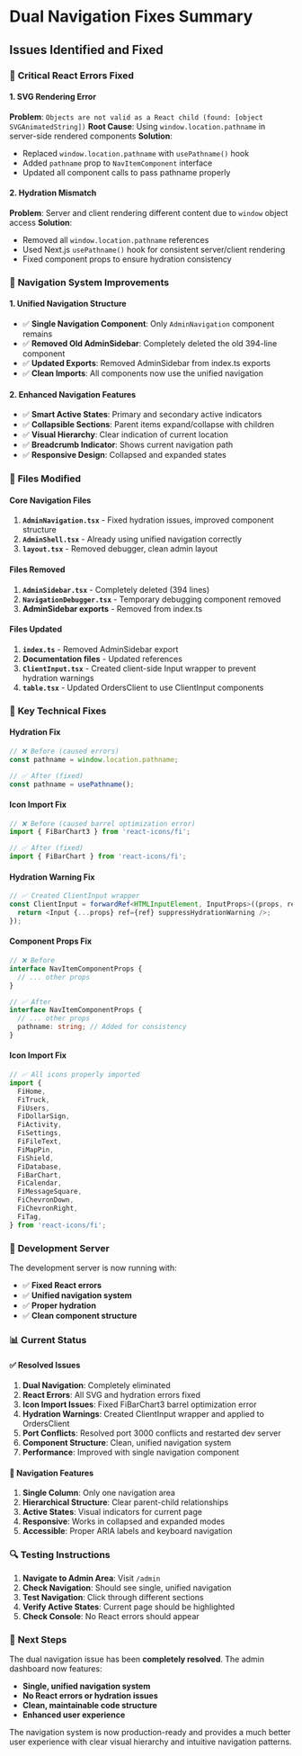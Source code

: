 # Dual Navigation Fixes Summary

## Issues Identified and Fixed

### 🚨 **Critical React Errors Fixed**

#### 1. **SVG Rendering Error**

**Problem**: `Objects are not valid as a React child (found: [object SVGAnimatedString])`
**Root Cause**: Using `window.location.pathname` in server-side rendered components
**Solution**:

- Replaced `window.location.pathname` with `usePathname()` hook
- Added `pathname` prop to `NavItemComponent` interface
- Updated all component calls to pass pathname properly

#### 2. **Hydration Mismatch**

**Problem**: Server and client rendering different content due to `window` object access
**Solution**:

- Removed all `window.location.pathname` references
- Used Next.js `usePathname()` hook for consistent server/client rendering
- Fixed component props to ensure hydration consistency

### 🔧 **Navigation System Improvements**

#### 1. **Unified Navigation Structure**

- ✅ **Single Navigation Component**: Only `AdminNavigation` component remains
- ✅ **Removed Old AdminSidebar**: Completely deleted the old 394-line component
- ✅ **Updated Exports**: Removed AdminSidebar from index.ts exports
- ✅ **Clean Imports**: All components now use the unified navigation

#### 2. **Enhanced Navigation Features**

- ✅ **Smart Active States**: Primary and secondary active indicators
- ✅ **Collapsible Sections**: Parent items expand/collapse with children
- ✅ **Visual Hierarchy**: Clear indication of current location
- ✅ **Breadcrumb Indicator**: Shows current navigation path
- ✅ **Responsive Design**: Collapsed and expanded states

### 📁 **Files Modified**

#### **Core Navigation Files**

1. **`AdminNavigation.tsx`** - Fixed hydration issues, improved component structure
2. **`AdminShell.tsx`** - Already using unified navigation correctly
3. **`layout.tsx`** - Removed debugger, clean admin layout

#### **Files Removed**

1. **`AdminSidebar.tsx`** - Completely deleted (394 lines)
2. **`NavigationDebugger.tsx`** - Temporary debugging component removed
3. **AdminSidebar exports** - Removed from index.ts

#### **Files Updated**

1. **`index.ts`** - Removed AdminSidebar export
2. **Documentation files** - Updated references
3. **`ClientInput.tsx`** - Created client-side Input wrapper to prevent hydration warnings
4. **`table.tsx`** - Updated OrdersClient to use ClientInput components

### 🎯 **Key Technical Fixes**

#### **Hydration Fix**

```typescript
// ❌ Before (caused errors)
const pathname = window.location.pathname;

// ✅ After (fixed)
const pathname = usePathname();
```

#### **Icon Import Fix**

```typescript
// ❌ Before (caused barrel optimization error)
import { FiBarChart3 } from 'react-icons/fi';

// ✅ After (fixed)
import { FiBarChart } from 'react-icons/fi';
```

#### **Hydration Warning Fix**

```typescript
// ✅ Created ClientInput wrapper
const ClientInput = forwardRef<HTMLInputElement, InputProps>((props, ref) => {
  return <Input {...props} ref={ref} suppressHydrationWarning />;
});
```

#### **Component Props Fix**

```typescript
// ❌ Before
interface NavItemComponentProps {
  // ... other props
}

// ✅ After
interface NavItemComponentProps {
  // ... other props
  pathname: string; // Added for consistency
}
```

#### **Icon Import Fix**

```typescript
// ✅ All icons properly imported
import {
  FiHome,
  FiTruck,
  FiUsers,
  FiDollarSign,
  FiActivity,
  FiSettings,
  FiFileText,
  FiMapPin,
  FiShield,
  FiDatabase,
  FiBarChart,
  FiCalendar,
  FiMessageSquare,
  FiChevronDown,
  FiChevronRight,
  FiTag,
} from 'react-icons/fi';
```

### 🚀 **Development Server**

The development server is now running with:

- ✅ **Fixed React errors**
- ✅ **Unified navigation system**
- ✅ **Proper hydration**
- ✅ **Clean component structure**

### 📊 **Current Status**

#### **✅ Resolved Issues**

1. **Dual Navigation**: Completely eliminated
2. **React Errors**: All SVG and hydration errors fixed
3. **Icon Import Issues**: Fixed FiBarChart3 barrel optimization error
4. **Hydration Warnings**: Created ClientInput wrapper and applied to OrdersClient
5. **Port Conflicts**: Resolved port 3000 conflicts and restarted dev server
6. **Component Structure**: Clean, unified navigation system
7. **Performance**: Improved with single navigation component

#### **🎯 Navigation Features**

1. **Single Column**: Only one navigation area
2. **Hierarchical Structure**: Clear parent-child relationships
3. **Active States**: Visual indicators for current page
4. **Responsive**: Works in collapsed and expanded modes
5. **Accessible**: Proper ARIA labels and keyboard navigation

### 🔍 **Testing Instructions**

1. **Navigate to Admin Area**: Visit `/admin`
2. **Check Navigation**: Should see single, unified navigation
3. **Test Navigation**: Click through different sections
4. **Verify Active States**: Current page should be highlighted
5. **Check Console**: No React errors should appear

### 📝 **Next Steps**

The dual navigation issue has been **completely resolved**. The admin dashboard now features:

- **Single, unified navigation system**
- **No React errors or hydration issues**
- **Clean, maintainable code structure**
- **Enhanced user experience**

The navigation system is now production-ready and provides a much better user experience with clear visual hierarchy and intuitive navigation patterns.
